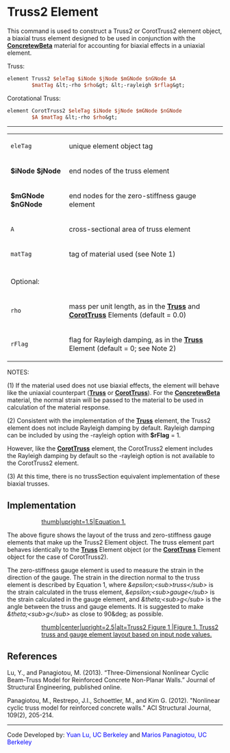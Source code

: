 # Truss2 Element

<p>This command is used to construct a Truss2 or CorotTruss2 element
object, a biaxial truss element designed to be used in conjunction with
the <strong><a href="ConcretewBeta_Material" title="wikilink">
ConcretewBeta</a></strong> material for accounting for biaxial effects
in a uniaxial element.</p>
<p>Truss:</p>

```tcl
element Truss2 $eleTag $iNode $jNode $mGNode $nGNode $A
        $matTag &lt;-rho $rho&gt; &lt;-rayleigh $rflag&gt;
```
<p>Corotational Truss:</p>

```tcl
element CorotTruss2 $eleTag $iNode $jNode $mGNode $nGNode
        $A $matTag &lt;-rho $rho&gt;
```
<hr />
<table>
<tbody>
<tr class="odd">
<td><code class="parameter-table-variable">eleTag</code></td>
<td><p>unique element object tag</p></td>
</tr>
<tr class="even">
<td><p><strong>$iNode $jNode</strong></p></td>
<td><p>end nodes of the truss element</p></td>
</tr>
<tr class="odd">
<td><p><strong>$mGNode $nGNode</strong></p></td>
<td><p>end nodes for the zero-stiffness gauge element</p></td>
</tr>
<tr class="even">
<td><code class="parameter-table-variable">A</code></td>
<td><p>cross-sectional area of truss element</p></td>
</tr>
<tr class="odd">
<td><code class="parameter-table-variable">matTag</code></td>
<td><p>tag of material used (see Note 1)</p></td>
</tr>
<tr class="even">
<td></td>
<td></td>
</tr>
<tr class="odd">
<td><p>Optional:</p></td>
<td></td>
</tr>
<tr class="even">
<td><code class="parameter-table-variable">rho</code></td>
<td><p>mass per unit length, as in the <strong><a href="Truss_Element"
title="wikilink"> Truss</a></strong> and <strong><a
href="Corotational_Truss_Element" title="wikilink">
CorotTruss</a></strong> Elements (default = 0.0)</p></td>
</tr>
<tr class="odd">
<td><code class="parameter-table-variable">rFlag</code></td>
<td><p>flag for Rayleigh damping, as in the <strong><a
href="Truss_Element" title="wikilink"> Truss</a></strong> Element
(default = 0; see Note 2)</p></td>
</tr>
</tbody>
</table>
<p>NOTES:</p>
<p>(1) If the material used does not use biaxial effects, the element
will behave like the uniaxial counterpart (<strong><a
href="Truss_Element" title="wikilink">Truss</a></strong> or <strong><a
href="Corotational_Truss_Element" title="wikilink">
CorotTruss</a></strong>). For the <strong><a
href="ConcretewBeta_Material" title="wikilink">
ConcretewBeta</a></strong> material, the normal strain will be passed to
the material to be used in calculation of the material response.</p>
<p>(2) Consistent with the implementation of the <strong><a
href="Truss_Element" title="wikilink"> Truss</a></strong> element, the
Truss2 element does not include Rayleigh damping by default. Rayleigh
damping can be included by using the -rayleigh option with
<strong>$rFlag</strong> = 1.</p>
<p>However, like the <strong><a href="Corotational_Truss_Element"
title="wikilink"> CorotTruss</a></strong> element, the CorotTruss2
element includes the Rayleigh damping by default so the -rayleigh option
is not available to the CorotTruss2 element.</p>
<p>(3) At this time, there is no trussSection equivalent implementation
of these biaxial trusses.</p>
<h2 id="implementation">Implementation</h2>
<dl>
<dt></dt>
<dd>
<dl>
<dt></dt>
<dd>
<a href="File:Truss2_Eq1.png"
title="wikilink">thumb|upright=1.5|Equation 1.</a>
</dd>
</dl>
</dd>
</dl>
<p>The above figure shows the layout of the truss and zero-stiffness
gauge elements that make up the Truss2 Element object. The truss element
part behaves identically to the <strong><a href="Truss_Element"
title="wikilink"> Truss</a></strong> Element object (or the <strong><a
href="Corotational_Truss_Element" title="wikilink">
CorotTruss</a></strong> Element object for the case of CorotTruss2).</p>
<p>The zero-stiffness gauge element is used to measure the strain in the
direction of the gauge. The strain in the direction normal to the truss
element is described by Equation 1, where
<em>&amp;epsilon;&lt;sub&gt;truss&lt;/sub&gt;</em> is the strain
calculated in the truss element,
<em>&amp;epsilon;&lt;sub&gt;gauge&lt;/sub&gt;</em> is the strain
calculated in the gauge element, and
<em>&amp;theta;&lt;sub&gt;g&lt;/sub&gt;</em> is the angle between the
truss and gauge elements. It is suggested to make
<em>&amp;theta;&lt;sub&gt;g&lt;/sub&gt;</em> as close to 90&amp;deg; as
possible.</p>
<dl>
<dt></dt>
<dd>
<dl>
<dt></dt>
<dd>
<a href="File:Truss2_Fig1.png"
title="wikilink">thumb|center|upright=2.5|alt=Truss2 Figure 1 |Figure 1.
Truss2 truss and gauge element layout based on input node values.</a>
</dd>
</dl>
</dd>
</dl>
<h2 id="references">References</h2>
<p>Lu, Y., and Panagiotou, M. (2013). “Three-Dimensional Nonlinear
Cyclic Beam-Truss Model for Reinforced Concrete Non-Planar Walls.”
Journal of Structural Engineering, published online.</p>
<p>Panagiotou, M., Restrepo, J.I., Schoettler, M., and Kim G. (2012).
"Nonlinear cyclic truss model for reinforced concrete walls." ACI
Structural Journal, 109(2), 205-214.</p>
<hr />
<p>Code Developed by: <span style="color:blue"> Yuan Lu, UC
Berkeley </span> and <span style="color:blue"> Marios
Panagiotou, UC Berkeley </span></p>
